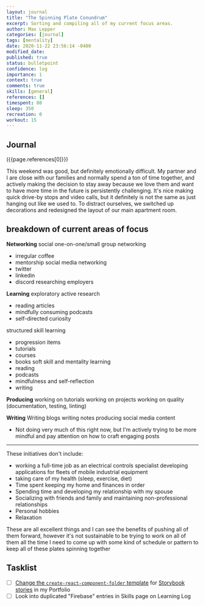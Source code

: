```yaml
---
layout: journal
title: "The Spinning Plate Conundrum"
excerpt: Sorting and compiling all of my current focus areas.
author: Max Lepper
categories: [journal]
tags: [mentality]
date: 2020-11-22 23:56:14 -0400
modified_date:
published: true
status: bulletpoint
confidence: log
importance: 1
context: true
comments: true
skills: [general]
references: []
timespent: 80
sleep: 350
recreation: 0
workout: 15
---
```


## Journal

({{page.references[0]}})

This weekend was good, but definitely emotionally difficult. My partner and I are close with our families and normally spend a ton of time together, and actively making the decision to stay away because we love them and want to have more time in the future is persistently challenging. It's nice making quick drive-by stops and video calls, but it definitely is not the same as just hanging out like we used to. To distract ourselves, we switched up decorations and redesigned the layout of our main apartment room.

breakdown of current areas of focus
---

**Networking**
social one-on-one/small group networking
- irregular coffee
- mentorship
social media networking
- twitter
- linkedin
- discord
researching employers

**Learning**
exploratory active research
- reading articles
- mindfully consuming podcasts
- self-directed curiosity

structured skill learning
- progression items
- tutorials
- courses
- books
soft skill and mentality learning
- reading
- podcasts
- mindfulness and self-reflection
- writing

**Producing**
working on tutorials
working on projects
working on quality (documentation, testing, linting)

**Writing**
Writing blogs
writing notes
producing social media content
- Not doing very much of this right now, but I'm actively trying to be more mindful and pay attention on how to craft engaging posts

---

These initiatives don't include:
- working a full-time job as an electrical controls specialist developing applications for fleets of mobile industrial equipment
- taking care of my health (sleep, exercise, diet)
- Time spent keeping my home and finances in order
- Spending time and developing my relationship with my spouse
- Socializing with friends and family and maintaining non-professional relationships
- Personal hobbies
- Relaxation

These are all excellent things and I can see the benefits of pushing all of them forward, however it's not sustainable to be trying to work on all of them all the time
I need to come up with some kind of schedule or pattern to keep all of these plates spinning together

## Tasklist

- [ ] [Change the `create-react-component-folder` template](https://github.com/snaerth/create-react-component-folder#publishing-templates) for [Storybook stories](https://storybook.js.org/docs/react/api/csf) in my Portfolio
- [ ] Look into duplicated "Firebase" entries in Skills page on Learning Log
